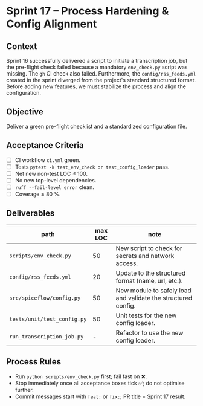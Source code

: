 # Sprint 17 – Process Hardening & Config Alignment

## Context
Sprint 16 successfully delivered a script to initiate a transcription job, but the pre-flight check failed because a mandatory `env_check.py` script was missing. The `gh` CI check also failed. Furthermore, the `config/rss_feeds.yml` created in the sprint diverged from the project's standard structured format. Before adding new features, we must stabilize the process and align the configuration.

## Objective
Deliver a green pre-flight checklist and a standardized configuration file.

## Acceptance Criteria
- [ ] CI workflow `ci.yml` green.
- [ ] Tests `pytest -k test_env_check or test_config_loader` pass.
- [ ] Net new non-test LOC ≤ 100.
- [ ] No new top-level dependencies.
- [ ] `ruff --fail-level error` clean.
- [ ] Coverage ≥ 80 %.

## Deliverables
| path | max LOC | note |
|---|---|---|
| `scripts/env_check.py` | 50 | New script to check for secrets and network access. |
| `config/rss_feeds.yml` | 20 | Update to the structured format (name, url, etc.). |
| `src/spiceflow/config.py` | 50 | New module to safely load and validate the structured config. |
| `tests/unit/test_config.py`| 50 | Unit tests for the new config loader. |
| `run_transcription_job.py` | - | Refactor to use the new config loader. |

## Process Rules
*   Run `python scripts/env_check.py` first; fail fast on ❌.
*   Stop immediately once all acceptance boxes tick ✅; do not optimise further.
*   Commit messages start with `feat:` or `fix:`; PR title = Sprint 17 result. 